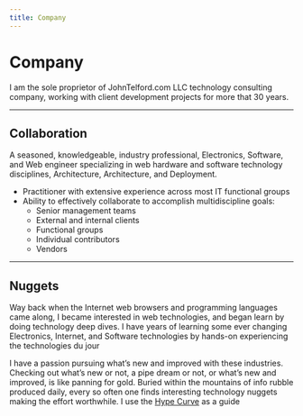 ```yaml
---
title: Company
---
```



# Company

I am the sole proprietor of JohnTelford.com LLC technology consulting company, working with client  development projects for more that 30 years.

---

## Collaboration

A seasoned, knowledgeable, industry professional, Electronics, Software, and Web engineer specializing in web hardware and software technology disciplines, Architecture, Architecture, and Deployment.

- Practitioner with extensive experience across most IT functional groups
- Ability to effectively collaborate to accomplish multidiscipline goals:
    - Senior management teams
    - External and internal clients
    - Functional groups
    - Individual contributors
    - Vendors

---

## Nuggets
Way back when the Internet web browsers and programming languages came along, I became interested in web technologies, and began learn by doing technology deep dives. I have years of learning some ever changing Electronics, Internet, and Software technologies by hands-on experiencing the technologies du jour

I have a passion pursuing what’s new and improved with these industries. Checking out what’s new or not, a pipe dream or not, or what’s new and improved, is like panning for gold. Buried within the mountains of info rubble produced daily, every so often one finds interesting technology nuggets making the effort worthwhile. I use the [Hype Curve](hype_curve.md) as a guide


